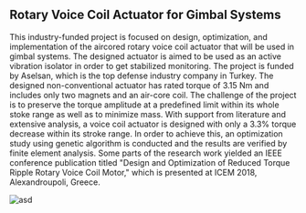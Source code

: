 ## Rotary Voice Coil Actuator for Gimbal Systems

This industry-funded project is focused on design, optimization, and implementation of the aircored rotary voice coil actuator that will be used in gimbal systems. The designed actuator is aimed to
be used as an active vibration isolator in order to get stabilized monitoring. The project is funded by
Aselsan, which is the top defense industry company in Turkey. The designed non-conventional actuator
has rated torque of 3.15 Nm and includes only two magnets and an air-core coil. The challenge of the
project is to preserve the torque amplitude at a predefined limit within its whole stoke range as well
as to minimize mass. With support from literature and extensive analysis, a voice coil actuator is
designed with only a 3.3% torque decrease within its stroke range. In order to achieve this, an
optimization study using genetic algorithm is conducted and the results are verified by finite element
analysis. Some parts of the research work yielded an IEEE conference publication titled "Design and
Optimization of Reduced Torque Ripple Rotary Voice Coil Motor," which is presented at ICEM 2018,
Alexandroupoli, Greece. 

![asd](/gimbal.png)
